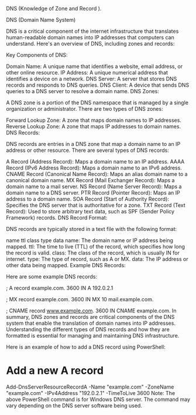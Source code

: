 DNS (Knowledge of Zone and Record ).

DNS (Domain Name System)

DNS is a critical component of the internet infrastructure that translates human-readable domain names into IP addresses that computers can understand. Here's an overview of DNS, including zones and records:

Key Components of DNS:

Domain Name: A unique name that identifies a website, email address, or other online resource.
IP Address: A unique numerical address that identifies a device on a network.
DNS Server: A server that stores DNS records and responds to DNS queries.
DNS Client: A device that sends DNS queries to a DNS server to resolve a domain name.
DNS Zones:

A DNS zone is a portion of the DNS namespace that is managed by a single organization or administrator. There are two types of DNS zones:

Forward Lookup Zone: A zone that maps domain names to IP addresses.
Reverse Lookup Zone: A zone that maps IP addresses to domain names.
DNS Records:

DNS records are entries in a DNS zone that map a domain name to an IP address or other resource. There are several types of DNS records:

A Record (Address Record): Maps a domain name to an IP address.
AAAA Record (IPv6 Address Record): Maps a domain name to an IPv6 address.
CNAME Record (Canonical Name Record): Maps an alias domain name to a canonical domain name.
MX Record (Mail Exchanger Record): Maps a domain name to a mail server.
NS Record (Name Server Record): Maps a domain name to a DNS server.
PTR Record (Pointer Record): Maps an IP address to a domain name.
SOA Record (Start of Authority Record): Specifies the DNS server that is authoritative for a zone.
TXT Record (Text Record): Used to store arbitrary text data, such as SPF (Sender Policy Framework) records.
DNS Record Format:

DNS records are typically stored in a text file with the following format:


name  ttl  class  type  data
name: The domain name or IP address being mapped.
ttl: The time to live (TTL) of the record, which specifies how long the record is valid.
class: The class of the record, which is usually IN for internet.
type: The type of record, such as A or MX.
data: The IP address or other data being mapped.
Example DNS Records:

Here are some example DNS records:

; A record
example.com.  3600  IN  A  192.0.2.1

; MX record
example.com.  3600  IN  MX  10 mail.example.com.

; CNAME record
www.example.com.  3600  IN  CNAME  example.com.
In summary, DNS zones and records are critical components of the DNS system that enable the translation of domain names into IP addresses. Understanding the different types of DNS records and how they are formatted is essential for managing and maintaining DNS infrastructure.

Here is an example of how to add a DNS record using PowerShell:


# Add a new A record
Add-DnsServerResourceRecordA -Name "example.com" -ZoneName "example.com" -IPv4Address "192.0.2.1" -TimeToLive 3600
Note: The above PowerShell command is for Windows DNS server. The command may vary depending on the DNS server software being used.